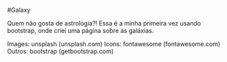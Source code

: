#Galaxy

Quem não gosta de astrologia?! Essa é a minha primeira vez usando bootstrap, onde criei uma página sobre as galáxias.

  Images: unsplash (unsplash.com)
  Icons: fontawesome (fontawesome.com)
  Outros: bootstrap (getbootstrap.com)
